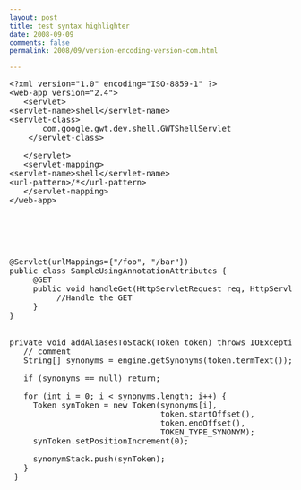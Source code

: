 ```yaml
---
layout: post
title: test syntax highlighter
date: 2008-09-09
comments: false
permalink: 2008/09/version-encoding-version-com.html

---
```


<pre name="code" class="xml">&lt;?xml version="1.0" encoding="ISO-8859-1" ?&gt;<br />&lt;web-app version="2.4"&gt;<br />   &lt;servlet&gt;<br />&lt;servlet-name&gt;shell&lt;/servlet-name&gt;<br />&lt;servlet-class&gt;<br />       com.google.gwt.dev.shell.GWTShellServlet<br />    &lt;/servlet-class&gt;<br /><br />   &lt;/servlet&gt;<br />   &lt;servlet-mapping&gt;<br />&lt;servlet-name&gt;shell&lt;/servlet-name&gt;<br />&lt;url-pattern&gt;/*&lt;/url-pattern&gt;<br />   &lt;/servlet-mapping&gt;<br />&lt;/web-app&gt;<br /></pre><br /><br /><pre name="code" class="java"><br /><br />@Servlet(urlMappings={"/foo", "/bar"})<br />public class SampleUsingAnnotationAttributes {<br />     @GET<br />     public void handleGet(HttpServletRequest req, HttpServletResponse res) {<br />          //Handle the GET<br />     }<br />}<br /><br /><br />private void addAliasesToStack(Token token) throws IOException {<br />   // comment <br />   String[] synonyms = engine.getSynonyms(token.termText());<br /><br />   if (synonyms == null) return;<br /><br />   for (int i = 0; i < synonyms.length; i++) {<br />     Token synToken = new Token(synonyms[i],<br />                                token.startOffset(),<br />                                token.endOffset(),<br />                                TOKEN_TYPE_SYNONYM);<br />     synToken.setPositionIncrement(0);<br /><br />     synonymStack.push(synToken);<br />   }<br /> }<br /></pre>
